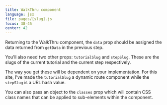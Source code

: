 ```yaml
---
title: WalkThru component
language: jsx
file: pages/[slug].js
focus: 38-45
center: 42
---
```


Returning to the WalkThru component, the `data` prop should be assigned the data returned from `getData` in the previous step.

You'll also need two other props: `tutorialSlug` and `stepSlug`. These are the slugs of the current tutorial and the current step respectively.

The way you get these will be dependent on your implementation. For this site, I've made the `tutorialSlug` a dynamic route component while the `stepSlug` is a URL hash value.

You can also pass an object to the `classes` prop which will contain CSS class names that can be applied to sub-elements within the component.
